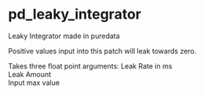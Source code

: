 # pd_leaky_integrator
Leaky Integrator made in puredata

Positive values input into this patch will leak towards zero.

Takes three float point arguments:
Leak Rate in ms <br>
Leak Amount <br>
Input max value <br>
